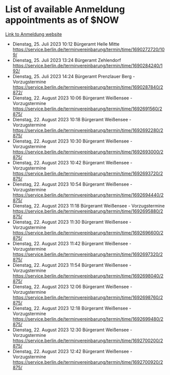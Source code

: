 # List of available Anmeldung appointments as of $NOW
[Link to Anmeldung website](https://service.berlin.de/terminvereinbarung/termin/tag.php?termin=1&anliegen[]=120686&dienstleisterlist=122210,122217,327316,122219,327312,122227,327314,122231,327346,122243,327348,122254,122252,329742,122260,329745,122262,329748,122271,327278,122273,327274,122277,327276,330436,122280,327294,122282,327290,122284,327292,122291,327270,122285,327266,122286,327264,122296,327268,150230,329760,122297,327286,122294,327284,122312,329763,122314,329775,122304,327330,122311,327334,122309,327332,317869,122281,327352,122279,329772,122283,122276,327324,122274,327326,122267,329766,122246,327318,122251,327320,122257,327322,122208,327298,122226,327300&herkunft=http%3A%2F%2Fservice.berlin.de%2Fdienstleistung%2F120686%2F)
- Dienstag, 25. Juli 2023 10:12 Bürgeramt Helle Mitte https://service.berlin.de/terminvereinbarung/termin/time/1690272720/109/
- Dienstag, 25. Juli 2023 13:24 Bürgeramt Zehlendorf https://service.berlin.de/terminvereinbarung/termin/time/1690284240/192/
- Dienstag, 25. Juli 2023 14:24 Bürgeramt Prenzlauer Berg - Vorzugstermine https://service.berlin.de/terminvereinbarung/termin/time/1690287840/2872/
- Dienstag, 22. August 2023 10:06 Bürgeramt Weißensee - Vorzugstermine https://service.berlin.de/terminvereinbarung/termin/time/1692691560/2875/
- Dienstag, 22. August 2023 10:18 Bürgeramt Weißensee - Vorzugstermine https://service.berlin.de/terminvereinbarung/termin/time/1692692280/2875/
- Dienstag, 22. August 2023 10:30 Bürgeramt Weißensee - Vorzugstermine https://service.berlin.de/terminvereinbarung/termin/time/1692693000/2875/
- Dienstag, 22. August 2023 10:42 Bürgeramt Weißensee - Vorzugstermine https://service.berlin.de/terminvereinbarung/termin/time/1692693720/2875/
- Dienstag, 22. August 2023 10:54 Bürgeramt Weißensee - Vorzugstermine https://service.berlin.de/terminvereinbarung/termin/time/1692694440/2875/
- Dienstag, 22. August 2023 11:18 Bürgeramt Weißensee - Vorzugstermine https://service.berlin.de/terminvereinbarung/termin/time/1692695880/2875/
- Dienstag, 22. August 2023 11:30 Bürgeramt Weißensee - Vorzugstermine https://service.berlin.de/terminvereinbarung/termin/time/1692696600/2875/
- Dienstag, 22. August 2023 11:42 Bürgeramt Weißensee - Vorzugstermine https://service.berlin.de/terminvereinbarung/termin/time/1692697320/2875/
- Dienstag, 22. August 2023 11:54 Bürgeramt Weißensee - Vorzugstermine https://service.berlin.de/terminvereinbarung/termin/time/1692698040/2875/
- Dienstag, 22. August 2023 12:06 Bürgeramt Weißensee - Vorzugstermine https://service.berlin.de/terminvereinbarung/termin/time/1692698760/2875/
- Dienstag, 22. August 2023 12:18 Bürgeramt Weißensee - Vorzugstermine https://service.berlin.de/terminvereinbarung/termin/time/1692699480/2875/
- Dienstag, 22. August 2023 12:30 Bürgeramt Weißensee - Vorzugstermine https://service.berlin.de/terminvereinbarung/termin/time/1692700200/2875/
- Dienstag, 22. August 2023 12:42 Bürgeramt Weißensee - Vorzugstermine https://service.berlin.de/terminvereinbarung/termin/time/1692700920/2875/
